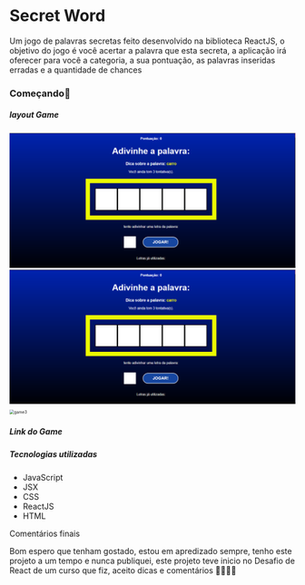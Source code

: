 # **Secret Word**

Um jogo  de palavras secretas feito desenvolvido na biblioteca ReactJS, o objetivo do jogo é você acertar a palavra que esta secreta, a aplicação irá oferecer para você a categoria, a sua pontuação, as palavras inseridas erradas e a quantidade de chances

### Começando:rocket:

##### layout Game 



<img src="https://github.com/Vicenzzo/desafio_secret_word/blob/master/src/assets/img1.PNG" alt="Game1" style="zoom: 50%;" />





<img src="https://github.com/Vicenzzo/desafio_secret_word/blob/master/src/assets/img1.PNG" alt="game2" style="zoom:50%;" />





<img src="C:\Users\vicen\OneDrive - Etec Centro Paula Souza\Desktop\game3.PNG" alt="game3" style="zoom:50%;" />



##### Link do Game





##### **Tecnologias utilizadas** 

- JavaScript 
- JSX 
- CSS 
- ReactJS 
- HTML



Comentários finais 

Bom espero que tenham gostado, estou em apredizado sempre, tenho este projeto a um tempo e nunca publiquei, este projeto teve inicio no Desafio de React de um curso que fiz, aceito dicas e comentários :wave::rocket::rocket::rocket:

